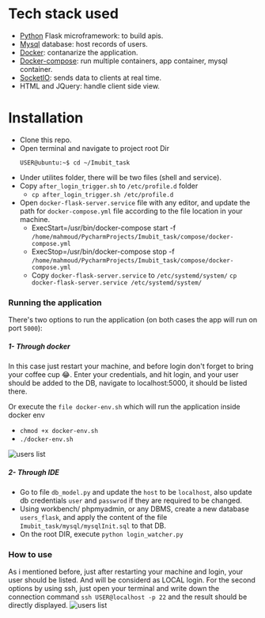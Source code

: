 # Tech stack used
  - [Python](http://flask.pocoo.org/) Flask microframework: to build apis.
  - [Mysql](https://www.mysql.com/) database: host records of users.
  - [Docker](https://www.docker.com/): contanarize the application.
  - [Docker-compose](https://docs.docker.com/compose/): run multiple containers, app container, mysql container.
  - [SocketIO](https://flask-socketio.readthedocs.io/en/latest/): sends data to clients at real time.
  - HTML and JQuery: handle client side view.

# Installation
  - Clone this repo.
  - Open terminal and navigate to project root Dir
    ``` 
    USER@ubuntu:~$ cd ~/Imubit_task
    ```
  - Under utilites folder, there will be two files (shell and service).
  - Copy ```after_login_trigger.sh``` to ```/etc/profile.d``` folder
    - ```cp after_login_trigger.sh /etc/profile.d```
  - Open ```docker-flask-server.service``` file with any editor, and update the path for ```docker-compose.yml``` file according to the file location in your machine.
      - ExecStart=/usr/bin/docker-compose start -f ```/home/mahmoud/PycharmProjects/Imubit_task/compose/docker-compose.yml```
      - ExecStop=/usr/bin/docker-compose stop -f ```/home/mahmoud/PycharmProjects/Imubit_task/compose/docker-compose.yml```
    - Copy ```docker-flask-server.service``` to ```/etc/systemd/system/```
    ```cp docker-flask-server.service /etc/systemd/system/```


### Running the application
There's two options to run the application (on both cases the app will run on port ```5000```):

##### 1- Through docker
In this case just restart your machine, and before login don't forget to bring your coffee cup 😂.
Enter your credentials, and hit login, and your user should be added to the DB, navigate to localhost:5000, it should be listed there.

Or execute the ```file docker-env.sh``` which will run the application inside docker env
  - ```chmod +x docker-env.sh```
  - ```./docker-env.sh```

![users list](https://i.imgur.com/GpyIeiV.jpg)


##### 2- Through IDE
  - Go to file ```db_model.py``` and update the ```host``` to be ```localhost```, also update db credentials ```user``` and ```passwrod``` if they are required to be changed.
  - Using workbench/ phpmyadmin, or any DBMS, create a new database ```users_flask```, and apply the content of the file
  ```Imubit_task/mysql/mysqlInit.sql``` to that DB.
  - On the root DIR, execute ```python login_watcher.py```

### How to use
As i mentioned before, just after restarting your machine and login, your user should be listed. And will be considerd as LOCAL login. For the second options by using ssh, just open your terminal and write down the connection command
```ssh USER@localhost -p 22```
and the result should be directly displayed.
![users list](https://i.imgur.com/gIH8YBa.gif)




